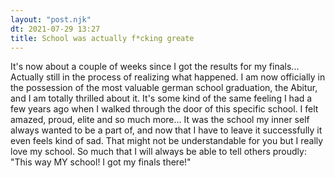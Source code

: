```yaml
---
layout: "post.njk"
dt: 2021-07-29 13:27
title: School was actually f*cking greate
---
```


It's now about a couple of weeks since I got the results for my finals... Actually still in the process of realizing what happened.
I am now officially in the possession of the most valuable german school graduation, the Abitur, and I am totally thrilled about it.
It's some kind of the same feeling I had a few years ago when I walked through the door of this specific school. I felt amazed, proud, elite and so much more... It was the school my inner self always wanted to be a part of, and now that I have to leave it successfully it even feels kind of sad. That might not be understandable for you but I really love my school. So much that I will always be able to tell others proudly: "This way MY school! I got my finals there!"